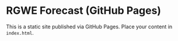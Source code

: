 # RGWE Forecast (GitHub Pages)

This is a static site published via GitHub Pages. Place your content in `index.html`.
